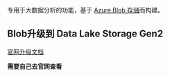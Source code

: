 专用于大数据分析的功能，基于 [Azure Blob 存储](https://docs.azure.cn/zh-cn/storage/blobs/storage-blobs-introduction)而构建。

## Blob升级到 Data Lake Storage Gen2

[官网升级文档](https://docs.azure.cn/zh-cn/storage/blobs/upgrade-to-data-lake-storage-gen2-how-to?tabs=azure-portal)

**需要自己去官网查看**